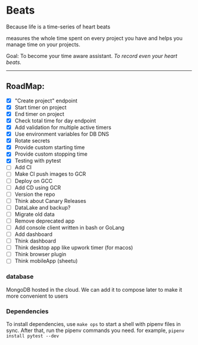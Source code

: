 # Beats
Because life is a time-series of heart beats

measures the whole time spent on every project you have and helps you manage time on your projects.

Goal: To become your time aware assistant. *To record even your heart beats.*

---

## RoadMap:
- [x] "Create project" endpoint
- [x] Start timer on project
- [x] End timer on project
- [x] Check total time for day endpoint
- [x] Add validation for multiple active timers
- [x] Use environment variables for DB DNS
- [x] Rotate secrets
- [x] Provide custom starting time
- [x] Provide custom stopping time
- [x] Testing with pytest
- [ ] Add CI
- [ ] Make CI push images to GCR
- [ ] Deploy on GCC
- [ ] Add CD using GCR
- [ ] Version the repo
- [ ] Think about Canary Releases
- [ ] DataLake and backup?
- [ ] Migrate old data
- [ ] Remove deprecated app
- [ ] Add console client written in bash or GoLang
- [ ] Add dashboard
- [ ] Think dashboard
- [ ] Think desktop app like upwork timer (for macos)
- [ ] Think browser plugin
- [ ] Think mobileApp (sheetu)

### database
MongoDB hosted in the cloud. 
We can add it to compose later to make it more convenient to users


### Dependencies
To install dependencies, use `make ops` to start a shell with pipenv files in sync.
After that, run the pipenv commands you need. for example, `pipenv install pytest --dev`